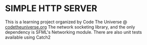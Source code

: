 # SIMPLE HTTP SERVER
This is a learning project organized by Code The Universe @ [codetheuniverse.org](https://codetheuniverse.org/)
The network socketing library, and the only dependency is SFML's Networking module. There are also unit tests available using Catch2

